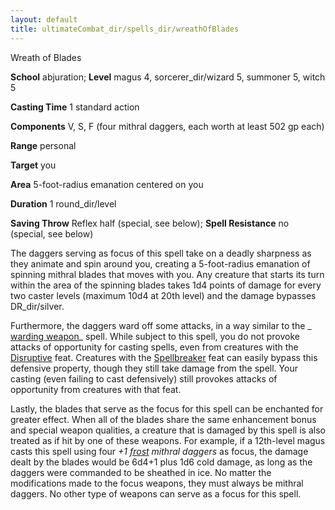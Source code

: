 ```yaml
---
layout: default
title: ultimateCombat_dir/spells_dir/wreathOfBlades
---
```

Wreath of Blades

**School** abjuration; **Level** magus 4, sorcerer_dir/wizard 5, summoner 5, witch 5

**Casting Time** 1 standard action

**Components** V, S, F (four mithral daggers, each worth at least 502 gp each)

**Range** personal

**Target** you

**Area** 5-foot-radius emanation centered on you

**Duration** 1 round_dir/level

**Saving Throw** Reflex half (special, see below); **Spell Resistance** no (special, see below)

The daggers serving as focus of this spell take on a deadly sharpness as they animate and spin around you, creating a 5-foot-radius emanation of spinning mithral blades that moves with you. Any creature that starts its turn within the area of the spinning blades takes 1d4 points of damage for every two caster levels (maximum 10d4 at 20th level) and the damage bypasses DR_dir/silver.

Furthermore, the daggers ward off some attacks, in a way similar to the _ [warding weapon](wardingWeapon#_warding-weapon)_ spell. While subject to this spell, you do not provoke attacks of opportunity for casting spells, even from creatures with the [Disruptive](feats#_disruptive) feat. Creatures with the [Spellbreaker](feats#_spellbreaker) feat can easily bypass this defensive property, though they still take damage from the spell. Your casting (even failing to cast defensively) still provokes attacks of opportunity from creatures with that feat.

Lastly, the blades that serve as the focus for this spell can be enchanted for greater effect. When all of the blades share the same enhancement bonus and special weapon qualities, a creature that is damaged by this spell is also treated as if hit by one of these weapons. For example, if a 12th-level magus casts this spell using four _+1 [frost](magicItems_dir/weapons#_weapons-frost) mithral daggers_ as focus, the damage dealt by the blades would be 6d4+1 plus 1d6 cold damage, as long as the daggers were commanded to be sheathed in ice. No matter the modifications made to the focus weapons, they must always be mithral daggers. No other type of weapons can serve as a focus for this spell.

